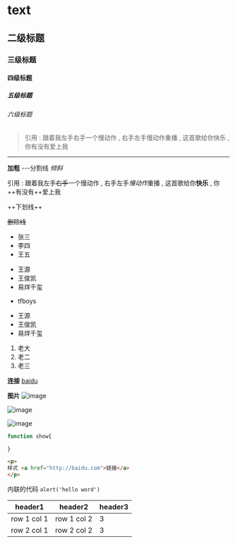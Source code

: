 # text

## 二级标题

### 三级标题

#### 四级标题

##### 五级标题

###### 六级标题

> 引用 : 跟着我左手右手一个慢动作 , 右手左手慢动作重播 , 这首歌给你快乐 , 你有没有爱上我

--- 

**加粗**
---分割线
*倾斜*

引用 : 跟着我左手~~右手~~一个慢动作 , 右手左手*慢动作*重播 , 这首歌给你**快乐** , 你++有没有++爱上我

++下划线++

~~删除线~~

+ 张三
+ 李四
+ 王五

- 王源
- 王俊凯
- 易烊千玺

+ tfboys
 - 王源
 - 王俊凯
  - 易烊千玺

1. 老大
2. 老二
3. 老三

**连接**
[baidu](http://baidu.com)

**图片**
![image](http://www.baidu.com/img/bd_logo1.png)

![image](http://b175.photo.store.qq.com/psb?/V123HRhm3bsfjZ/VUX.50foyw*BfJXpJkN58z7pygNPhugaf1BQl8vshFM!/m/dK8AAAAAAAAAnull&bo=wAPQAgAAAAAFBzU!&rf=photolist&t=5)

![image](http://b171.photo.store.qq.com/psb?/V123HRhm3bsfjZ/qPO5u9DYVMyB4TAB6flgBR*FZDYoVMCpgi0hbWkhLDU!/m/dKsAAAAAAAAAnull&bo=wAPQAgAAAAAFBzU!&rf=photolist&t=5)

```js
function show{

}
```

```html
<p>
样式 <a href="http://baidu.com">链接</a>
</p>
```

内联的代码 `alert('hello word')` 

header1 | header2 | header3
---|---|---|
row 1 col 1 | row 1 col 2 | 3
row 2 col 1 | row 2 col 2 | 3
























